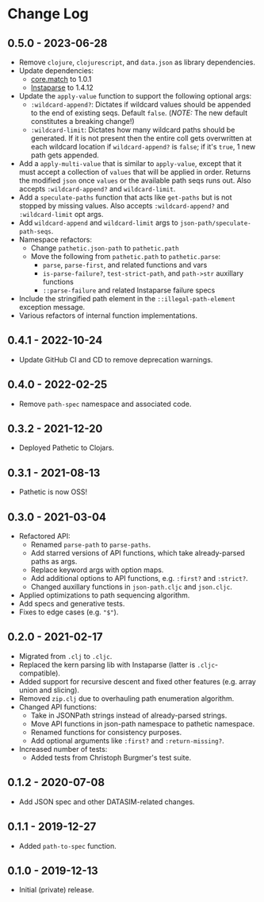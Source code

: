 # Change Log

## 0.5.0 - 2023-06-28
- Remove `clojure`, `clojurescript`, and `data.json` as library dependencies.
- Update dependencies:
  - [core.match](https://github.com/clojure/core.match) to 1.0.1
  - [Instaparse](https://github.com/Engelberg/instaparse) to 1.4.12
- Update the `apply-value` function to support the following optional args:
  - `:wildcard-append?`: Dictates if wildcard values should be appended to the end of existing seqs. Default `false`. (_NOTE:_ The new default constitutes a breaking change!)
  - `:wildcard-limit`: Dictates how many wildcard paths should be generated. If it is not present then the entire coll gets overwritten at each wildcard location if `wildcard-append?` is `false`; if it's `true`, 1 new path gets appended.
- Add a `apply-multi-value` that is similar to `apply-value`, except that it must accept a collection of `values` that will be applied in order. Returns the modified `json` once `values` or the available path seqs runs out. Also accepts `:wildcard-append?` and `wildcard-limit`.
- Add a `speculate-paths` function that acts like `get-paths` but is not stopped by missing values. Also accepts `:wildcard-append?` and `:wildcard-limit` opt args.
- Add `wildcard-append` and `wildcard-limit` args to `json-path/speculate-path-seqs`.
- Namespace refactors:
  - Change `pathetic.json-path` to `pathetic.path`
  - Move the following from `pathetic.path` to `pathetic.parse`:
    - `parse`, `parse-first`, and related functions and vars
    - `is-parse-failure?`, `test-strict-path`, and `path->str` auxillary functions
    - `::parse-failure` and related Instaparse failure specs
- Include the stringified path element in the `::illegal-path-element` exception message.
- Various refactors of internal function implementations.

## 0.4.1 - 2022-10-24
- Update GitHub CI and CD to remove deprecation warnings.

## 0.4.0 - 2022-02-25
- Remove `path-spec` namespace and associated code.

## 0.3.2 - 2021-12-20
- Deployed Pathetic to Clojars.

## 0.3.1 - 2021-08-13
- Pathetic is now OSS!

## 0.3.0 - 2021-03-04
- Refactored API:
  - Renamed `parse-path` to `parse-paths`.
  - Add starred versions of API functions, which take already-parsed paths as args.
  - Replace keyword args with option maps.
  - Add additional options to API functions, e.g. `:first?` and `:strict?`.
  - Changed auxillary functions in `json-path.cljc` and `json.cljc`.
- Applied optimizations to path sequencing algorithm.
- Add specs and generative tests.
- Fixes to edge cases (e.g. `"$"`).

## 0.2.0 - 2021-02-17
- Migrated from `.clj` to `.cljc`.
- Replaced the kern parsing lib with Instaparse (latter is `.cljc`-compatible).
- Added support for recursive descent and fixed other features (e.g. array union and slicing).
- Removed `zip.clj` due to overhauling path enumeration algorithm.
- Changed API functions:
  - Take in JSONPath strings instead of already-parsed strings.
  - Move API functions in json-path namespace to pathetic namespace.
  - Renamed functions for consistency purposes.
  - Add optional arguments like `:first?` and `:return-missing?`.
- Increased number of tests:
  - Added tests from Christoph Burgmer's test suite.

## 0.1.2 - 2020-07-08
- Add JSON spec and other DATASIM-related changes.

## 0.1.1 - 2019-12-27
- Added `path-to-spec` function.

## 0.1.0 - 2019-12-13
- Initial (private) release.
